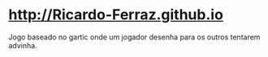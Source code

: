 # http://Ricardo-Ferraz.github.io

Jogo baseado no gartic onde um jogador desenha para os outros tentarem advinha.
